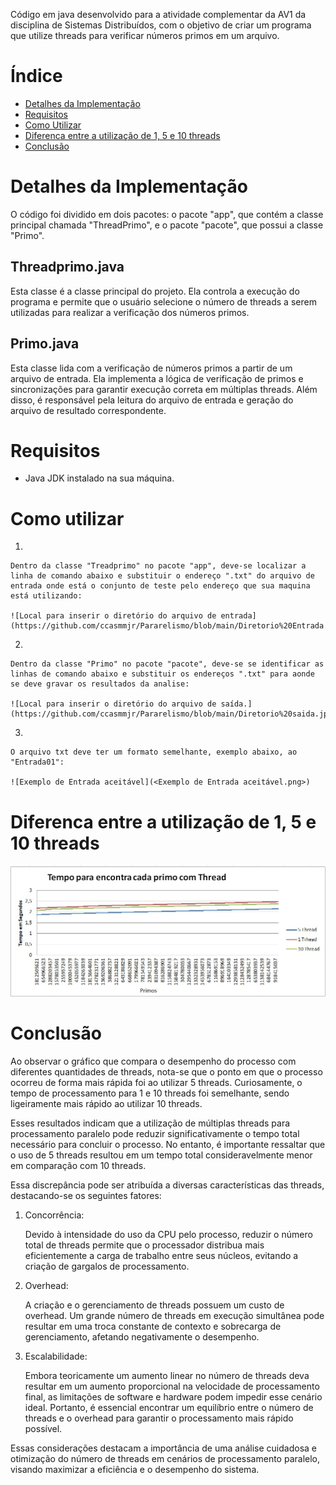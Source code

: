 Código em java desenvolvido para a atividade complementar da AV1 da disciplina de Sistemas Distribuídos, com o objetivo de criar um programa que utilize threads para verificar números primos em um arquivo.

# Índice
- [Detalhes da Implementação](#detalhes-da-implementação)
- [Requisitos](#requisitos)
- [Como Utilizar](#como-utilizar)
- [Diferenca entre a utilização de 1, 5 e 10 threads](#diferenca-entre-a-utilização-de-1-5-e-10-threads)
- [Conclusão](#conclusão)

# Detalhes da Implementação
O código foi dividido em dois pacotes: o pacote "app", que contém a classe principal chamada "ThreadPrimo", e o pacote "pacote", que possui a classe "Primo".

## Threadprimo.java

Esta classe é a classe principal do projeto. Ela controla a execução do programa e permite que o usuário selecione o número de threads a serem utilizadas para realizar a verificação dos números primos.

## Primo.java

Esta classe lida com a verificação de números primos a partir de um arquivo de entrada. Ela implementa a lógica de verificação de primos e sincronizações para garantir execução correta em múltiplas threads. Além disso, é responsável pela leitura do arquivo de entrada e geração do arquivo de resultado correspondente.

# Requisitos

- Java JDK instalado na sua máquina.

# Como utilizar

1. 
    
    Dentro da classe "Treadprimo" no pacote "app", deve-se localizar a linha de comando abaixo e substituir o endereço ".txt" do arquivo de entrada onde está o conjunto de teste pelo endereço que sua maquina está utilizando:
    
    ![Local para inserir o diretório do arquivo de entrada](https://github.com/ccasmmjr/Pararelismo/blob/main/Diretorio%20Entrada.jpeg)

2. 
    
    Dentro da classe "Primo" no pacote "pacote", deve-se se identificar as linhas de comando abaixo e substituir os endereços ".txt" para aonde se deve gravar os resultados da analise:
    
    ![Local para inserir o diretório do arquivo de saída.](https://github.com/ccasmmjr/Pararelismo/blob/main/Diretorio%20saida.jpeg)

3. 
    
    O arquivo txt deve ter um formato semelhante, exemplo abaixo, ao "Entrada01":
    
    ![Exemplo de Entrada aceitável](<Exemplo de Entrada aceitável.png>)


# Diferenca entre a utilização de 1, 5 e 10 threads
![Gráfico de comparação](https://github.com/ccasmmjr/Pararelismo/blob/main/Grafico.jpeg)

# Conclusão

Ao observar o gráfico que compara o desempenho do processo com diferentes quantidades de threads, nota-se que o ponto em que o processo ocorreu de forma mais rápida foi ao utilizar 5 threads. Curiosamente, o tempo de processamento para 1 e 10 threads foi semelhante, sendo ligeiramente mais rápido ao utilizar 10 threads.

Esses resultados indicam que a utilização de múltiplas threads para processamento paralelo pode reduzir significativamente o tempo total necessário para concluir o processo. No entanto, é importante ressaltar que o uso de 5 threads resultou em um tempo total consideravelmente menor em comparação com 10 threads.

Essa discrepância pode ser atribuída a diversas características das threads, destacando-se os seguintes fatores:

1. Concorrência:
    
    Devido à intensidade do uso da CPU pelo processo, reduzir o número total de threads permite que o processador distribua mais eficientemente a carga de trabalho entre seus núcleos, evitando a criação de gargalos de processamento.
    

2. Overhead:
    
    A criação e o gerenciamento de threads possuem um custo de overhead. Um grande número de threads em execução simultânea pode resultar em uma troca constante de contexto e sobrecarga de gerenciamento, afetando negativamente o desempenho.
    
3. Escalabilidade:
    
    Embora teoricamente um aumento linear no número de threads deva resultar em um aumento proporcional na velocidade de processamento final, as limitações de software e hardware podem impedir esse cenário ideal. Portanto, é essencial encontrar um equilíbrio entre o número de threads e o overhead para garantir o processamento mais rápido possível.
    

Essas considerações destacam a importância de uma análise cuidadosa e otimização do número de threads em cenários de processamento paralelo, visando maximizar a eficiência e o desempenho do sistema.

